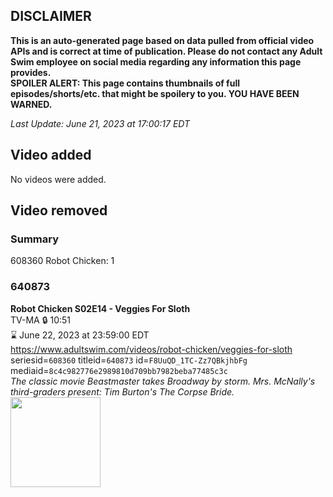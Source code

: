 ## DISCLAIMER
**This is an auto-generated page based on data pulled from official video APIs and is correct at time of publication. Please do not contact any Adult Swim employee on social media regarding any information this page provides.**  
**SPOILER ALERT: This page contains thumbnails of full episodes/shorts/etc. that might be spoilery to you. YOU HAVE BEEN WARNED.**  

_Last Update: June 21, 2023 at 17:00:17 EDT_
## Video added
No videos were added.  
## Video removed
### Summary
608360 Robot Chicken: 1  
### 640873
**Robot Chicken S02E14 - Veggies For Sloth**  
TV-MA 🔒 10:51  
⌛ June 22, 2023 at 23:59:00 EDT  
https://www.adultswim.com/videos/robot-chicken/veggies-for-sloth  
seriesid=`608360` titleid=`640873` id=`F8UuQD_1TC-Zz7QBkjhbFg` mediaid=`8c4c982776e2989810d709bb7982beba77485c3c`  
_The classic movie Beastmaster takes Broadway by storm.  Mrs. McNally's third-graders present: Tim Burton's The Corpse Bride._  
<a href="https://media.cdn.adultswim.com/uploads/20200401/thumbnails/2_20411136256-robotchicken_032.jpg"><img src="https://media.cdn.adultswim.com/uploads/20200401/thumbnails/2_20411136256-robotchicken_032.jpg" height="144px" /></a>
